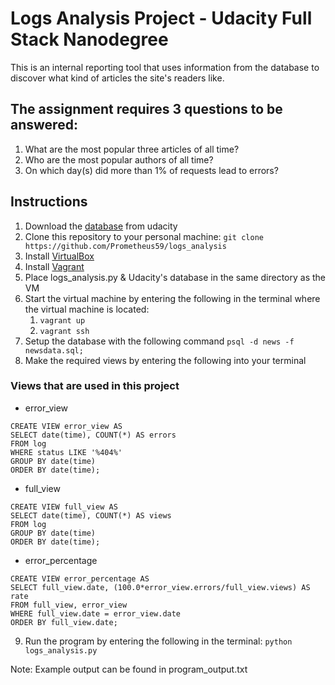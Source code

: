 # Logs Analysis Project - Udacity Full Stack Nanodegree

This is an internal reporting tool that uses information from the database to discover what kind of articles the site's readers like.

## The assignment requires 3 questions to be answered:

1. What are the most popular three articles of all time?
2. Who are the most popular authors of all time?
3. On which day(s) did more than 1% of requests lead to errors?

## Instructions

1. Download the [database](https://d17h27t6h515a5.cloudfront.net/topher/2016/August/57b5f748_newsdata/newsdata.zip) from udacity
2. Clone this repository to your personal machine:
  `git clone https://github.com/Prometheus59/logs_analysis`
3. Install [VirtualBox](https://www.virtualbox.org/wiki/Downloads)
4. Install [Vagrant](https://www.vagrantup.com/)
5. Place logs_analysis.py & Udacity's database in the same directory as the VM
6. Start the virtual machine by entering the following in the terminal where
   the virtual machine is located:
   1. `vagrant up`
   2. `vagrant ssh`
7. Setup the database with the following command
` psql -d news -f newsdata.sql; `
8. Make the required views by entering the following into your terminal

### Views that are used in this project
- error_view

```
CREATE VIEW error_view AS
SELECT date(time), COUNT(*) AS errors
FROM log
WHERE status LIKE '%404%'
GROUP BY date(time)
ORDER BY date(time);
```

- full_view

```
CREATE VIEW full_view AS
SELECT date(time), COUNT(*) AS views
FROM log
GROUP BY date(time)
ORDER BY date(time);
```

- error_percentage

```
CREATE VIEW error_percentage AS
SELECT full_view.date, (100.0*error_view.errors/full_view.views) AS rate
FROM full_view, error_view
WHERE full_view.date = error_view.date
ORDER BY full_view.date;
```

9. Run the program by entering the following in the terminal:
` python logs_analysis.py `


Note: Example output can be found in program_output.txt

